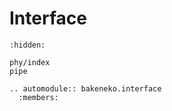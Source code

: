 # Interface

```{toctree}
:hidden:

phy/index
pipe
```

```{eval-rst}
.. automodule:: bakeneko.interface
  :members:
```
